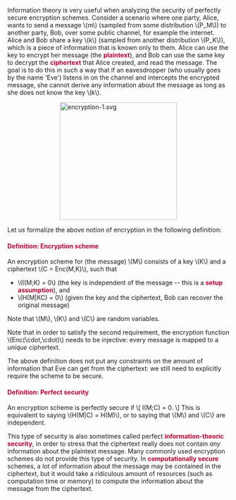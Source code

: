 <p>Information theory is very useful when analyzing the security of perfectly secure encryption schemes. Consider a scenario where one party, Alice, wants to send a message \(m\) (sampled from some distribution \(P_M\)) to another party, Bob, over some public channel, for example the internet. Alice and Bob share a key \(k\) (sampled from another distribution \(P_K\)), which is a piece of information that is known only to them. Alice can use the key to encrypt her message (the <span style="color: #bc0031;"><strong>plaintext</strong></span>), and Bob can use the same key to decrypt the <span style="color: #bc0031;"><strong>ciphertext</strong></span> that Alice created, and read the message. The goal is to do this in such a way that if an eavesdropper (who usually goes by the name 'Eve') listens in on the channel and intercepts the encrypted message, she cannot derive any information about the message as long as she does not know the key \(k\).</p>
<p><img style="display: block; margin-left: auto; margin-right: auto;" src="/img/212317?verifier=mY529xIkaK8aw7aQNcIqVFRanqVgZGpoyzXttdfQ" alt="encryption-1.svg" width="266" height="267" data-api-endpoint="https://canvas.uva.nl/api/v1/courses/2205/files/212317" data-api-returntype="File"></p>
<p>Let us formalize the above notion of encryption in the following definition:</p>
<div class="content-box pad-box-mini border border-trbl border-round">
<h4 style="color: #bc0031;"><strong>Definition: Encryption scheme</strong></h4>
An encryption scheme for (the message) \(M\) consists of a key \(K\) and a ciphertext \(C = Enc(M,K)\), such that
<ul>
<li>\(I(M;K) = 0\) (the key is independent of the message -- this is a <span style="color: #bc0031;"><strong>setup assumption</strong></span>), and</li>
<li>\(H(M|KC) = 0\) (given the key and the ciphertext, Bob can recover the original message)</li>
</ul>
Note that \(M\), \(K\) and \(C\) are random variables.</div>
<p>Note that in order to satisfy the second requirement, the encryption function \(Enc(\cdot,\cdot)\) needs to be injective: every message is mapped to a <i>unique</i> ciphertext.</p>
<p>The above definition does not put any constraints on the amount of information that Eve can get from the ciphertext: we still need to explicitly require the scheme to be secure.</p>
<div class="content-box pad-box-mini border border-trbl border-round">
<h4 style="color: #bc0031;"><strong>Definition: Perfect security</strong></h4>
An encryption scheme is perfectly secure if \[ I(M;C) = 0. \] This is equivalent to saying \(H(M|C) = H(M)\), or to saying that \(M\) and \(C\) are independent.</div>
<p>This type of security is also sometimes called perfect <span style="color: #bc0031;"><strong>information-theoric security</strong></span>, in order to stress that the ciphertext really does not contain <i>any</i> information about the plaintext message. Many commonly used encryption schemes do not provide this type of security. In <span style="color: #bc0031;"><strong>computationally secure</strong></span> schemes, a lot of information about the message may be contained in the ciphertext, but it would take a ridiculous amount of resources (such as computation time or memory) to compute the information about the message from the ciphertext.</p>